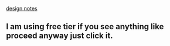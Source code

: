 [design notes](https://www.notion.so/API-Design-251a448d8bf880e29ea2dad21851b574)
## I am using free tier if you see anything like proceed anyway just click it.


